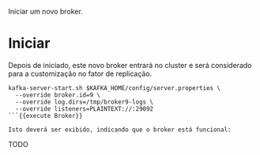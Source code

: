 Iniciar um novo broker.

# Iniciar 

Depois de iniciado, este novo broker entrará no cluster e será considerado para
a customização no fator de replicação.

```
kafka-server-start.sh $KAFKA_HOME/config/server.properties \
  --override broker.id=9 \
  --override log.dirs=/tmp/broker9-logs \
  --override listeners=PLAINTEXT://:29092
```{{execute Broker}}

Isto deverá ser exibido, indicando que o broker está funcional:

```
TODO
```